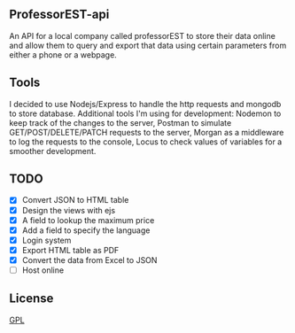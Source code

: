## ProfessorEST-api

An API for a local company called professorEST to store their data online and allow them to query and export that data using certain parameters from either a phone or a webpage.

## Tools

I decided to use Nodejs/Express to handle the http requests and mongodb to store database.
Additional tools I'm using for development: Nodemon to keep track of the changes to the server, Postman to simulate GET/POST/DELETE/PATCH requests to the server, Morgan as a middleware to log the requests to the console, Locus to check values of variables for a smoother development.

## TODO

- [x] Convert JSON to HTML table
- [x] Design the views with ejs
- [x] A field to lookup the maximum price
- [x] Add a field to specify the language
- [x] Login system
- [x] Export HTML table as PDF
- [x] Convert the data from Excel to JSON
- [ ] Host online

## License
[GPL](https://www.gnu.org/licenses/gpl-3.0.en.html)
